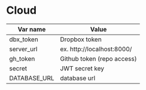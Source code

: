 # Cloud
|Var name    |Value                     |
|------------|--------------------------|
|dbx_token   |Dropbox token             |
|server_url  |ex. http://localhost:8000/|
|gh_token    |Github token (repo access)|
|secret      |JWT secret key            |
|DATABASE_URL|database url              |
